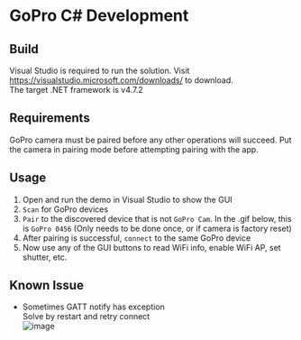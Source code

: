 
GoPro C# Development
====================


Build
-----

Visual Studio is required to run the solution. Visit https://visualstudio.microsoft.com/downloads/ to download.  
The target .NET framework is v4.7.2  


Requirements
------------

GoPro camera must be paired before any other operations will succeed. Put the camera in pairing mode before attempting pairing with the app.  


Usage
-----

1. Open and run the demo in Visual Studio to show the GUI  
2. `Scan` for GoPro devices  
3. `Pair` to the discovered device that is not `GoPro Cam`. In the .gif below, this is `GoPro 0456` (Only needs to be done once, or if camera is factory reset)  
4. After pairing is successful, `connect` to the same GoPro device  
5. Now use any of the GUI buttons to read WiFi info, enable WiFi AP, set shutter, etc.  


Known Issue
-----------

* Sometimes GATT notify has exception  
Solve by restart and retry connect  
![image](https://user-images.githubusercontent.com/4526937/137074041-2d261f70-2086-4225-ad67-75c0c7bf16f8.png)  
